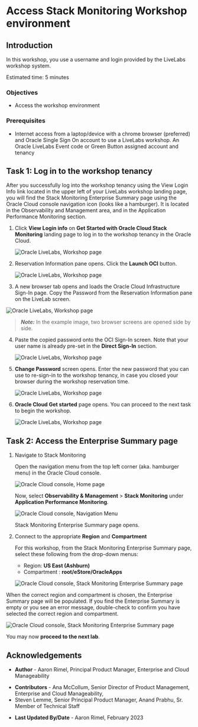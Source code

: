 # Access Stack Monitoring Workshop environment

## Introduction

In this workshop, you use a username and login provided by the LiveLabs workshop system. 

Estimated time: 5 minutes

### Objectives

* Access the workshop environment

### Prerequisites

* Internet access from a laptop/device with a chrome browser (preferred) and Oracle Single Sign On account to use a LiveLabs workshop. An Oracle LiveLabs Event code or Green Button assigned account and tenancy


## Task 1: Log in to the workshop tenancy

After you successfully log into the workshop tenancy using the View Login Info link located in the upper left of your LiveLabs workshop landing page, you will find the Stack Monitoring Enterprise Summary page using the Oracle Cloud console navigation icon (looks like a hamburger). It is located in the Observability and Management area, and in the Application Performance Monitoring section.

1. Click **View Login info** on **Get Started with Oracle Cloud Stack Monitoring** landing page to log in to the workshop tenancy in the Oracle Cloud.

   ![Oracle LiveLabs, Workshop page](images/1-0-liveLabs.png " ")

2. Reservation Information pane opens. Click the **Launch OCI** button.

   ![Oracle LiveLabs, Workshop page](images/1-1-liveLabs.png " ")

3. A new browser tab opens and loads the Oracle Cloud Infrastructure Sign-In page. Copy the Password from the Reservation Information pane on the LiveLab screen.

  ![Oracle LiveLabs, Workshop page](images/1-2-liveLabs.png " ")
  >***Note:*** In the example image, two browser screens are opened side by side.

4. Paste the copied password onto the OCI Sign-In screen. Note that your user name is already pre-set in the **Direct Sign-In** section.

   ![Oracle LiveLabs, Workshop page](images/1-3-liveLabs.png " ")

5. **Change Password** screen opens. Enter the new password that you can use to re-sign-in to the workshop tenancy, in case you closed your browser during the workshop reservation time.

   ![Oracle LiveLabs, Workshop page](images/1-4-liveLabs.png " ")

6. **Oracle Cloud Get started** page opens. You can proceed to the next task to begin the workshop.

   ![Oracle LiveLabs, Workshop page](images/1-5-liveLabs.png " ")

## Task 2: Access the Enterprise Summary page


1. Navigate to Stack Monitoring
   
   Open the navigation menu from the top left corner (aka. hamburger menu) in the Oracle Cloud console.

   ![Oracle Cloud console, Home page](images/2-1-access.png " ")

   Now, select **Observability & Management** > **Stack Monitoring** under **Application Performance Monitoring**.

   ![Oracle Cloud console, Navigation Menu](images/2-2-access.png " ")

   	 Stack Monitoring Enterprise Summary page opens.

2. Connect to the appropriate **Region** and **Compartment**

   For this workshop, from the Stack Monitoring Enterprise Summary page, select these following from the drop-down menus:
    - Region: **US East (Ashburn)**
    - Compartment : **root/eStore/OracleApps**

   ![Oracle Cloud console, Stack Monitoring Enterprise Summary page](images/2-3-access.png " ")

When the correct region and compartment is chosen, the Enterprise Summary page will be populated. If you find the Enterprise Summary is empty or you see an error message, double-check to confirm you have selected the correct region and compartment.

   ![Oracle Cloud console, Stack Monitoring Enterprise Summary page](images/2-4-access.png " ")

You may now **proceed to the next lab**.

## Acknowledgements

* **Author** - Aaron Rimel, Principal Product Manager, Enterprise and Cloud Manageability
- **Contributors** - Ana McCollum, Senior Director of Product Management, Enterprise and Cloud Manageability,
- Steven Lemme, Senior Principal Product Manager,
Anand Prabhu, Sr. Member of Technical Staff

* **Last Updated By/Date** - Aaron Rimel, February 2023
